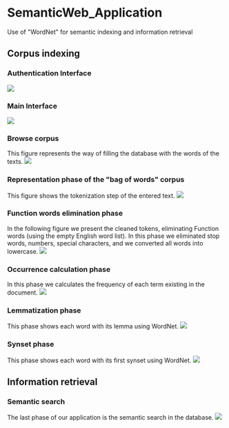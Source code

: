 # SemanticWeb_Application
Use of "WordNet" for semantic indexing and information retrieval
## Corpus indexing
### Authentication Interface
![](Images/authentification.png)
<br>
### Main Interface
![](Images/acceuil.png)
<br>
### Browse corpus
This figure represents the way of filling the database with the words of the texts.
![](Images/affichage.png)
<br>
### Representation phase of the "bag of words" corpus
This figure shows the tokenization step of the entered text.
![](Images/tokenisation.png)
<br>
### Function words elimination phase
In the following figure we present the cleaned tokens, eliminating Function words (using the empty English word list).
In this phase we eliminated stop words, numbers, special characters, and we converted all words into lowercase.
![](Images/elemination.png)
<br>
### Occurrence calculation phase
In this phase we calculates the frequency of each term existing in the document.
![](Images/occurance.png)
<br>
### Lemmatization phase
This phase shows each word with its lemma using WordNet.
![](Images/lemmatisation.png)
<br>
### Synset phase
This phase shows each word with its first synset using WordNet.
![](Images/synset.png)


## Information retrieval
### Semantic search
The last phase of our application is the semantic search in the database.
![](Images/sémantique.png)
